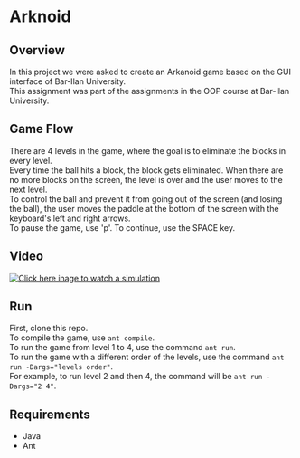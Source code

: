 # Arknoid
## Overview
In this project we were asked to create an Arkanoid game based on the GUI interface of Bar-Ilan University.  
This assignment was part of the assignments in the OOP course at Bar-Ilan University.

## Game Flow
There are 4 levels in the game, where the goal is to eliminate the blocks in every level.  
Every time the ball hits a block, the block gets eliminated. When there are no more blocks on the screen, the level is over and the user moves to the next level.  
To control the ball and prevent it from going out of the screen (and losing the ball), the user moves the paddle at the bottom of the screen with the keyboard's left and right arrows.  
To pause the game, use 'p'. To continue, use the SPACE key.
## Video
[![Click here inage to watch a simulation](https://drive.google.com/file/d/1o74tCmMaXu39jZkR1XYsM54vT7zEUuj9/view?usp=drive_link)](https://youtu.be/ZRs-i-LH3bg)
## Run
First, clone this repo.  
To compile the game, use `ant compile`.  
To run the game from level 1 to 4, use the command `ant run`.  
To run the game with a different order of the levels, use the command `ant run -Dargs="levels order"`.  
For example, to run level 2 and then 4, the command will be `ant run -Dargs="2 4"`.

## Requirements
* Java
* Ant
